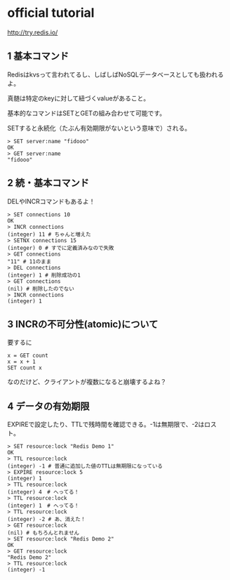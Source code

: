 # official tutorial
http://try.redis.io/

## 1 基本コマンド
Redisはkvsって言われてるし、しばしばNoSQLデータベースとしても扱われるよ。

真髄は特定のkeyに対して紐づくvalueがあること。

基本的なコマンドはSETとGETの組み合わせて可能です。

SETすると永続化（たぶん有効期限がないという意味で）される。

```
> SET server:name "fidooo"
OK
> GET server:name
"fidooo"
```

## 2 続・基本コマンド
DELやINCRコマンドもあるよ！

```
> SET connections 10
OK
> INCR connections
(integer) 11 # ちゃんと増えた
> SETNX connections 15
(integer) 0 # すでに定義済みなので失敗
> GET connections
"11" # 11のまま
> DEL connections
(integer) 1 # 削除成功の1
> GET connections
(nil) # 削除したのでない
> INCR connections
(integer) 1
```

## 3 INCRの不可分性(atomic)について
要するに

```
x = GET count
x = x + 1
SET count x
```

なのだけど、クライアントが複数になると崩壊するよね？

## 4 データの有効期限
EXPIREで設定したり、TTLで残時間を確認できる。-1は無期限で、-2はロスト。

```
> SET resource:lock "Redis Demo 1"
OK
> TTL resource:lock
(integer) -1 # 普通に追加した値のTTLは無期限になっている
> EXPIRE resource:lock 5
(integer) 1
> TTL resource:lock
(integer) 4　# へってる！
> TTL resource:lock
(integer) 1　# へってる！
> TTL resource:lock
(integer) -2 # あ、消えた！
> GET resource:lock
(nil) # もちろんとれません
> SET resource:lock "Redis Demo 2"
OK
> GET resource:lock
"Redis Demo 2"
> TTL resource:lock
(integer) -1
```
